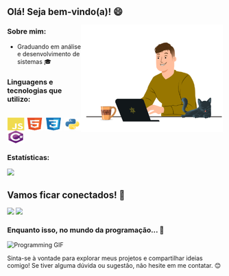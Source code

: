 ## Olá! Seja bem-vindo(a)! 😄

<img align="right" height="250" src="https://github.com/ReisLucasF/LucasReis/blob/main/desenho%20programando.png">

### Sobre mim:

- Graduando em análise e desenvolvimento de sistemas 🎓

### Linguagens e tecnologias que utilizo:

<div style="display: inline_block"><br>
  <img align="center"  height="30" width="40" src="https://raw.githubusercontent.com/devicons/devicon/master/icons/javascript/javascript-plain.svg">
  <img align="center"  height="30" width="40" src="https://raw.githubusercontent.com/devicons/devicon/master/icons/html5/html5-original.svg">
  <img align="center"  height="30" width="40" src="https://raw.githubusercontent.com/devicons/devicon/master/icons/css3/css3-original.svg">
  <img align="center"  height="30" width="40" src="https://raw.githubusercontent.com/devicons/devicon/master/icons/python/python-original.svg">
  <img align="center"  height="30" width="40" src="https://raw.githubusercontent.com/devicons/devicon/master/icons/csharp/csharp-original.svg">
</div>

### Estatísticas:

<div align="left">
  <img height="180em" src="https://github-readme-stats.vercel.app/api/top-langs/?username=ReisLucasF&layout=compact&langs_count=7&theme=dark"/>
</div>

## Vamos ficar conectados! 🤝

<div> 
  <a href = "mailto:reislucasf@icloud.com"><img src="https://img.shields.io/badge/Gmail-D14836?style=for-the-badge&logo=gmail&logoColor=white" target="_blank"></a>
  <a href="https://www.linkedin.com/in/lucasreisf/" target="_blank"><img src="https://img.shields.io/badge/LinkedIn-0077B5?style=for-the-badge&logo=linkedin&logoColor=white" target="_blank"></a> 
</div>

### Enquanto isso, no mundo da programação... 🚀

![Programming GIF](https://media.giphy.com/media/ZVik7pBtu9dNS/giphy.gif)

Sinta-se à vontade para explorar meus projetos e compartilhar ideias comigo! Se tiver alguma dúvida ou sugestão, não hesite em me contatar. 😊
